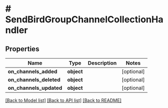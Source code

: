 # # SendBirdGroupChannelCollectionHandler

## Properties

Name | Type | Description | Notes
------------ | ------------- | ------------- | -------------
**on_channels_added** | **object** |  | [optional]
**on_channels_deleted** | **object** |  | [optional]
**on_channels_updated** | **object** |  | [optional]

[[Back to Model list]](../../README.md#models) [[Back to API list]](../../README.md#endpoints) [[Back to README]](../../README.md)
